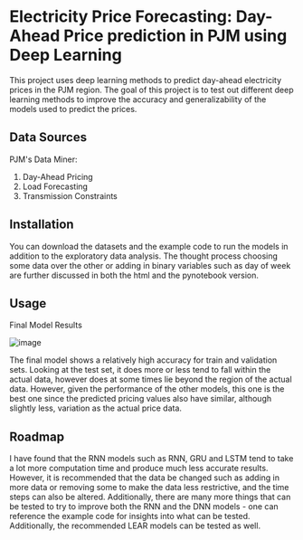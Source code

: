 # Electricity Price Forecasting: Day-Ahead Price prediction in PJM using Deep Learning
This project uses deep learning methods to predict day-ahead electricity prices in the PJM region. The goal of this project is to test out different deep learning methods to improve the accuracy and generalizability of the models used to predict the prices.

## Data Sources
PJM's Data Miner:
1. Day-Ahead Pricing
2. Load Forecasting
3. Transmission Constraints

## Installation
You can download the datasets and the example code to run the models in addition to the exploratory data analysis. The thought process choosing some data over the other or adding in binary variables such as day of week are further discussed in both the html and the pynotebook version.

## Usage
Final Model Results

![image](https://user-images.githubusercontent.com/50467434/166561585-a9822890-ab05-4dd6-8658-ff7f64c0c164.png)


The final model shows a relatively high accuracy for train and validation sets. Looking at the test set, it does more or less tend to fall within the actual data, however does at some times lie beyond the region of the actual data. However, given the performance of the other models, this one is the best one since the predicted pricing values also have similar, although slightly less, variation as the actual price data. 

## Roadmap
I have found that the RNN models such as RNN, GRU and LSTM tend to take a lot more computation time and produce much less accurate results. However, it is recommended that the data be changed such as adding in more data or removing some to make the data less restrictive, and the time steps can also be altered. Additionally, there are many more things that can be tested to try to improve both the RNN and the DNN models - one can reference the example code for insights into what can be tested. Additionally, the recommended LEAR models can be tested as well.
